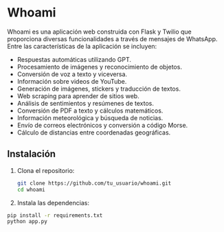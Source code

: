 # Whoami

Whoami es una aplicación web construida con Flask y Twilio que proporciona diversas funcionalidades a través de mensajes de WhatsApp. Entre las características de la aplicación se incluyen:

- Respuestas automáticas utilizando GPT.
- Procesamiento de imágenes y reconocimiento de objetos.
- Conversión de voz a texto y viceversa.
- Información sobre videos de YouTube.
- Generación de imágenes, stickers y traducción de textos.
- Web scraping para aprender de sitios web.
- Análisis de sentimientos y resúmenes de textos.
- Conversión de PDF a texto y cálculos matemáticos.
- Información meteorológica y búsqueda de noticias.
- Envío de correos electrónicos y conversión a código Morse.
- Cálculo de distancias entre coordenadas geográficas.

## Instalación

1. Clona el repositorio:
   ```bash
   git clone https://github.com/tu_usuario/whoami.git
   cd whoami

2. Instala las dependencias:
 ```bash
pip install -r requirements.txt
python app.py

